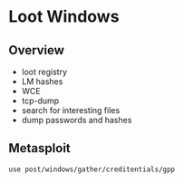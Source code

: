 # Loot Windows

## Overview

* loot registry
* LM hashes
* WCE
* tcp-dump
* search for interesting files
* dump passwords and hashes

## Metasploit

```bash
use post/windows/gather/creditentials/gpp
```
